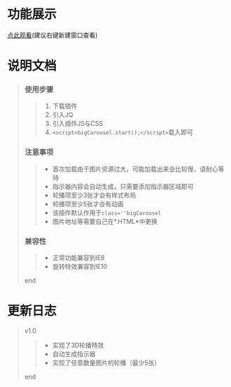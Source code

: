 # 功能展示
[点此观看](https://quiethear.github.io/carousel-slides/幻灯片轮播.html "幻灯片轮播")(建议右键新建窗口查看)
# 说明文档
> ### 使用步骤
>> 1. 下载插件
>> 2. 引入JQ
>> 3. 引入插件JS与CSS
>> 4. `<script>bigCarousel.start();</script>`载入即可
> ### 注意事项
>> * 首次加载由于图片资源过大，可能加载出来会比较慢，请耐心等待
>> * 指示器内容会自动生成，只需要添加指示器区域即可
>> * 轮播项至少3张才会有样式布局
>> * 轮播项至少5张才会有动画
>> * 该插件默认作用于`class=''bigCarousel`
>> * 图片地址等需要自己在*.HTML*中更换
> ### 兼容性
>> * 正常功能兼容到IE8
>> * 旋转特效兼容到IE10
>
> end
# 更新日志
> v1.0
>> * 实现了3D轮播特效
>> * 自动生成指示器
>> * 实现了任意数量图片的轮播（最少5张）
>
> end